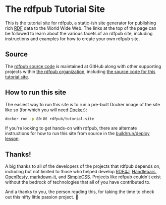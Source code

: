 # The rdfpub Tutorial Site

This is the tutorial site for rdfpub, a static-ish site generator for
publishing rich [RDF](https://www.w3.org/TR/rdf11-primer/) data to the World
Wide Web. The links at the top of the page can be followed to learn about the
various facets of an rdfpub site, including instructions and examples for how
to create your own rdfpub site.

## Source

The [rdfpub source code](https://github.com/rdfpub/generator) is maintained
at GitHub along with other supporting projects within
[the rdfpub organization](https://github.com/rdfpub), including
[the source code for this tutorial site](https://github.com/rdfpub/tutorial-site).

## How to run this site

The easiest way to run this site is to run a pre-built Docker image of the
site like so (for which you will need [Docker](https://www.docker.com)):

```bash
docker run -p 80:80 rdfpub/tutorial-site
```

If you're looking to get hands-on with rdfpub, there are alternate instructions
for how to run this site from source in the
[build/run/deploy lesson](/lessons/build-run-deploy).

## Thanks!

A big thanks to all of the developers of the projects that rdfpub depends
on, including but not limited to those who helped develop
[RDF4J](https://www.rdf4j.org"), [Handlebars](https://handlebarsjs.com),
[OpenResty](https://openresty.org),
[markdown-it](https://github.com/markdown-it/markdown-it), and
[SimpleCSS](https://www.simplecss.org). Projects like rdfpub
couldn't exist without the bedrock of technologies that all of you have
contributed to.

And a thanks to you, the person reading this, for taking the time to check
out this nifty little passion project. 🙂
